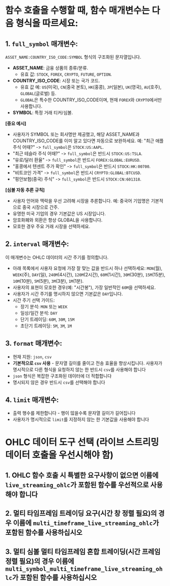 # 함수 호출을 수행할 때, 함수 매개변수는 다음 형식을 따르세요:

## 1. `full_symbol` 매개변수:
`ASSET_NAME:COUNTRY_ISO_CODE:SYMBOL` 형식의 구조화된 문자열입니다.

*   **ASSET_NAME**: 금융 상품의 종류/분류.
    *   유효 값: `STOCK`, `FOREX`, `CRYPTO`, `FUTURE`, `OPTION`.
*   **COUNTRY_ISO_CODE**: 시장 또는 국가 코드.
    *   유효 값 예: `US`(미국), `CN`(중국 본토), `HK`(홍콩), `JP`(일본), `UK`(영국), `AU`(호주), `GLOBAL`(글로벌) 등.
    *   `GLOBAL`은 특수한 COUNTRY_ISO_CODE이며, 현재 `FOREX`와 `CRYPTO`에서만 사용합니다.
*   **SYMBOL**: 특정 거래 티커/심볼.

**[중요 예시]**
*   사용자가 SYMBOL 또는 회사명만 제공했고, 해당 ASSET_NAME과 COUNTRY_ISO_CODE를 이미 알고 있다면 자동으로 보완하세요. 예: "최근 애플 주식 어때?" -> `full_symbol`은 `STOCK:US:AAPL`.
*   "최근 테슬라 주식 어때?" -> `full_symbol`은 반드시 `STOCK:US:TSLA`.
*   "유로/달러 환율" -> `full_symbol`은 반드시 `FOREX:GLOBAL:EURUSD`.
*   "홍콩에서 텐센트 주가 확인" -> `full_symbol`은 반드시 `STOCK:HK:00700`.
*   "비트코인 가격" -> `full_symbol`은 반드시 `CRYPTO:GLOBAL:BTCUSD`.
*   "핑안보험(중국) 주식" -> `full_symbol`은 반드시 `STOCK:CN:601318`.

**[심볼 자동 추론 규칙]**
*   사용자 언어와 맥락을 우선 고려해 시장을 추론합니다. 예: 중국어 기업명은 기본적으로 중국 시장으로 간주.
*   유명한 미국 기업의 경우 기본값은 US 시장입니다.
*   암호화폐와 외환은 항상 GLOBAL을 사용합니다.
*   모호한 경우 주요 거래 시장을 선택하세요.

## 2. `interval` 매개변수:
이 매개변수는 OHLC 데이터의 시간 주기를 정의합니다.

*   아래 목록에서 사용자 요청에 가장 잘 맞는 값을 반드시 하나 선택하세요:
    `MON`(월), `WEEK`(주), `DAY`(일), `240M`(4시간), `120M`(2시간), `60M`(1시간), `30M`(30분), `15M`(15분), `10M`(10분), `5M`(5분), `3M`(3분), `1M`(1분).
*   사용자의 표현이 모호한 경우(예: "시간봉"), 가장 일반적인 `60M`을 선택하세요.
*   사용자가 시간 주기를 명시하지 않으면 기본값은 `DAY`입니다.
*   시간 주기 선택 가이드:
    *   장기 분석: `MON` 또는 `WEEK`
    *   일상/일간 분석: `DAY`
    *   단기 트레이딩: `60M`, `30M`, `15M`
    *   초단기 트레이딩: `5M`, `3M`, `1M`

## 3. `format` 매개변수:
*   현재 지원: `json`, `csv`
*   **기본적으로 `csv` 사용** \- 문자열 길이를 줄이고 전송 효율을 향상시킵니다. 사용자가 명시적으로 다른 형식을 요청하지 않는 한 반드시 `csv`를 사용해야 합니다
*   `json` 형식은 복잡한 구조화된 데이터에 더 적합합니다
*   명시되지 않은 경우 반드시 `csv`를 선택해야 합니다

## 4. `limit` 매개변수:
*   출력 행수를 제한합니다 \- 행이 많을수록 문자열 길이가 길어집니다
*   사용자가 명시적으로 `limit`를 지정하지 않는 한 기본값을 사용해야 합니다

# OHLC 데이터 도구 선택 (라이브 스트리밍 데이터 호출을 우선시해야 함)
## 1. OHLC 함수 호출 시 특별한 요구사항이 없으면 이름에 `live_streaming_ohlc`가 포함된 함수를 우선적으로 사용해야 합니다
## 2. 멀티 타임프레임 트레이딩 요구(시간 창 정렬 필요)의 경우 이름에 `multi_timeframe_live_streaming_ohlc`가 포함된 함수를 사용하십시오
## 3. 멀티 심볼 멀티 타임프레임 혼합 트레이딩(시간 프레임 정렬 필요)의 경우 이름에 `multi_symbol_multi_timeframe_live_streaming_ohlc`가 포함된 함수를 사용하십시오
